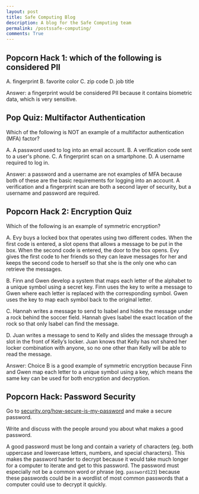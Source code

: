 ```yaml
---
layout: post
title: Safe Computing Blog
description: A blog for the Safe Computing team
permalink: /postssafe-computing/
comments: True
---
```


## Popcorn Hack 1: which of the following is considered PII

A. fingerprint
B. favorite color
C. zip code
D. job title

Answer: a fingerprint would be considered PII because it contains biometric data, which is very sensitive.

## Pop Quiz: Multifactor Authentication

Which of the following is NOT an example of a multifactor authentication (MFA) factor?

A. A password used to log into an email account.
B. A verification code sent to a user's phone.
C. A fingerprint scan on a smartphone.
D. A username required to log in.

Answer: a password and a username are not examples of MFA because both of these are the basic requirements for logging into an account. A verification and a fingerprint scan are both a second layer of security, but a username and password are required.

## Popcorn Hack 2: Encryption Quiz
Which of the following is an example of symmetric encryption?

A. Evy buys a locked box that operates using two different codes. When the first code is entered, a slot opens that allows a message to be put in the box. When the second code is entered, the door to the box opens. Evy gives the first code to her friends so they can leave messages for her and keeps the second code to herself so that she is the only one who can retrieve the messages.

B. Finn and Gwen develop a system that maps each letter of the alphabet to a unique symbol using a secret key. Finn uses the key to write a message to Gwen where each letter is replaced with the corresponding symbol. Gwen uses the key to map each symbol back to the original letter.

C. Hannah writes a message to send to Isabel and hides the message under a rock behind the soccer field. Hannah gives Isabel the exact location of the rock so that only Isabel can find the message.

D. Juan writes a message to send to Kelly and slides the message through a slot in the front of Kelly’s locker. Juan knows that Kelly has not shared her locker combination with anyone, so no one other than Kelly will be able to read the message.

Answer: Choice B is a good example of symmetric encryption because Finn and Gwen map each letter to a unique symbol using a key, which means the same key can be used for both encryption and decryption.

## Popcorn Hack: Password Security

Go to [security.org/how-secure-is-my-password](https://security.org/how-secure-is-my-password) and make a secure password.

Write and discuss with the people around you about what makes a good password.


A good password must be long and contain a variety of characters (eg. both uppercase and lowercase letters, numbers, and special characters). This makes the password harder to decrypt because it would take much longer for a computer to iterate and get to this password. The password must especially not be a common word or phrase (eg. `password123`) because these passwords could be in a wordlist of most common passwords that a computer could use to decrypt it quickly.
